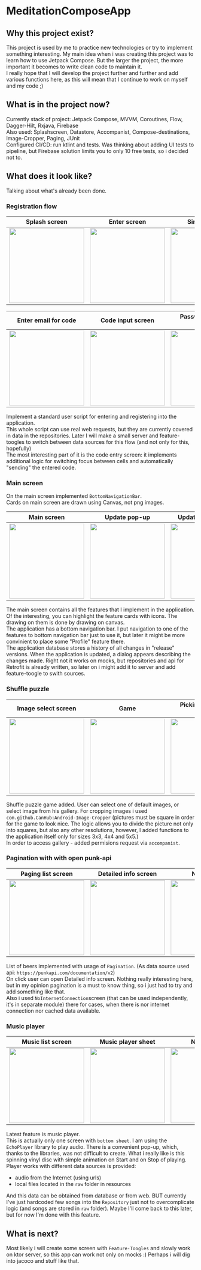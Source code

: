 # MeditationComposeApp

## Why this project exist?
This project is used by me to practice new technologies or try to implement something interesting.
My main idea when i was creating this project was to learn how to use Jetpack Compose. But the larger the project, the more important it becomes to write clean code to maintain it. \
I really hope that I will develop the project further and further and add various functions here, as this will mean that I continue to work on myself and my code ;)

## What is in the project now?
Currently stack of project: Jetpack Compose, MVVM, Coroutines, Flow, Dagger-Hilt, Rxjava, Firebase\
Also used: Splashscreen, Datastore, Accompanist, Compose-destinations, Image-Cropper, Paging, JUnit\
Configured CI/CD: run ktlint and tests. Was thinking about adding UI tests to pipeline, but Firebase solution limits you to only 10 free tests, so i decided not to.

## What does it look like?

Talking about what's already been done.

### Registration flow

Splash screen              |   Enter screen            |   Sing in screen  |   Sign up screen
:-------------------------:|:-------------------------:|:-------------------------:|:-------------------------:
<img src="https://github.com/HermanAleksey/MeditationComposeApp/blob/master/feature/splash_screen/screenshots/splash_screen.png" width="200"> | <img src="https://github.com/HermanAleksey/MeditationComposeApp/blob/master/feature/authentication/screenshots/enter_screen.png" width="200"> | <img src="https://github.com/HermanAleksey/MeditationComposeApp/blob/master/feature/authentication/screenshots/sign_in_screen.png" width="200"> | <img src="https://github.com/HermanAleksey/MeditationComposeApp/blob/master/feature/authentication/screenshots/sign_up_screen.png" width="200"> 

Enter email for code  |    Code input screen    |    Password recovery screen 
:-------------------------:|:-------------------------:|:-------------------------:
<img src="https://github.com/HermanAleksey/MeditationComposeApp/blob/master/feature/authentication/screenshots/enter_login_screen.png" width="200"> | <img src="https://github.com/HermanAleksey/MeditationComposeApp/blob/master/feature/authentication/screenshots/code_input_screen.png" width="200">| <img src="https://github.com/HermanAleksey/MeditationComposeApp/blob/master/feature/authentication/screenshots/new_password_screen.png" width="200">

Implement a standard user script for entering and registering into the application. \
This whole script can use real web requests, but they are currently covered in data in the repositories. Later I will make a small server and feature-toogles to switch between data sources for this flow (and not only for this, hopefully) \
The most interesting part of it is the code entry screen: it implements additional logic for switching focus between cells and automatically "sending" the entered code.


### Main screen

On the main screen implemented `BottomNavigationBar`. \
Cards on main screen are drawn using Canvas, not png images.

Main screen                |        Update pop-up      |   Update notes screen            
:-------------------------:|:-------------------------:|:-------------------------:
<img src="https://github.com/HermanAleksey/MeditationComposeApp/blob/master/feature/main/screenshots/main_screen.png" width="200"> |  <img src="https://github.com/HermanAleksey/MeditationComposeApp/blob/master/feature/update_history/screenshots/update_notes_pop_up.png" width="200"> | <img src="https://github.com/HermanAleksey/MeditationComposeApp/blob/master/feature/update_history/screenshots/update_notes_screen.png" width="200">

The main screen contains all the features that I implement in the application. \
Of the interesting, you can highlight the feature cards with icons. The drawing on them is done by drawing on canvas. \
The application has a bottom navigation bar. I put navigation to one of the features to bottom navigation bar just to use it, but later it might be more convinient to place some "Profile" feature there. \
The application database stores a history of all changes in "release" versions. When the application is updated, a dialog appears describing the changes made.
Right not it works on mocks, but repositories and api for Retrofit is already written, so later on i might add it to server and add feature-toogle to swith sources.


### Shuffle puzzle

Image select screen     |  Game   |     Picking image from gallery 
:-------------------------:|:-------------------------:|:-------------------------:
<img src="https://github.com/HermanAleksey/MeditationComposeApp/blob/master/feature/shuffle_puzzle/screenshots/image_select_screen.png" width="200">  | <img src="https://github.com/HermanAleksey/MeditationComposeApp/blob/master/feature/shuffle_puzzle/screenshots/game_screen.png" width="200">  | <img src="https://github.com/HermanAleksey/MeditationComposeApp/blob/master/feature/shuffle_puzzle/screenshots/pick_from_gallery.png" width="200"> 

Shuffle puzzle game added. User can select one of default images, or select image from his gallery. For cropping images i used  `com.github.CanHub:Android-Image-Cropper` (pictures must be square in order for the game to look nice. The logic allows you to divide the picture not only into squares, but also any other resolutions, however, I added functions to the application itself only for sizes 3x3, 4x4 and 5x5.) \
In order to access gallery - added permisions request via `accompanist`. 


### Pagination with with open punk-api

   Paging list screen      |   Detailed info screen    |    No internet    
:-------------------------:|:-------------------------:|:--------------------:
<img src="https://github.com/HermanAleksey/MeditationComposeApp/blob/master/feature/beer_sorts/screenshots/beer_paging_screen.png" width="200"> |  <img src="https://github.com/HermanAleksey/MeditationComposeApp/blob/master/feature/beer_sorts/screenshots/beer_details_screen.png" width="200"> | <img src="https://github.com/HermanAleksey/MeditationComposeApp/blob/master/feature/internet_connection/screenshots/no_internet_connection_state.png" width="200">

List of beers implemented with usage of `Pagination`. (As data source used api: `https://punkapi.com/documentation/v2`) \
On click user can open Detailed info screen. Nothing really interesting here, but in my opinion pagination is a must to know thing, so i just had to try and add something like that. \
Also i used `NoInternetConnection`screen (that can be used independently, it's in separate module) there for cases, when there is nor internet connection nor cached data available.


### Music player

   Music list screen       |      Music player sheet   |     Notification
:-------------------------:|:-------------------------:|:-------------------:
<img src="https://github.com/HermanAleksey/MeditationComposeApp/blob/master/feature/music_player/screenshots/music_list_screen.png" width="200"> | <img src="https://github.com/HermanAleksey/MeditationComposeApp/blob/master/feature/music_player/screenshots/music_player_sheet.png" width="200"> | <img src="https://github.com/HermanAleksey/MeditationComposeApp/blob/master/feature/music_player/screenshots/music_player_notification.png" width="200">

Latest feature is music player. \
This is actually only one screen with `bottom sheet`. I am using the `EchoPlayer` library to play audio. There is a convenient pop-up, which, thanks to the libraries, was not difficult to create. What i really like is this spinning vinyl disc with simple animation on Start and on Stop of playing. Player works with different data sources is provided:
- audio from the Internet (using urls)
- local files located in the `raw` folder in resources

And this data can be obtained from database or from web. BUT currently I've just hardcoded few songs into the `Repository` just not to overcomplicate logic (and songs are stored in `raw` folder). Maybe I'll come back to this later, but for now I'm done with this feature.

## What is next?
Most likely i will create some screen with `Feature-Toogles` and slowly work on ktor server, so this app can work not only on mocks :)
Perhaps i will dig into jacoco and stuff like that.
